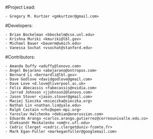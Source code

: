 #Project Lead:

    - Gregory M. Kurtzer <gmkurtzer@gmail.com>

#Developers:

    - Brian Bockelman <bbockelm@cse.unl.edu>
    - Krishna Muriki <kmuriki@lbl.gov>
    - Michael Bauer <bauerm@umich.edu>
    - Vanessa Sochat <vsochat@stanford.edu>

#Contributors:

    - Amanda Duffy <aduffy@lenovo.com>
    - Ángel Bejarano <abejarano@ontropos.com>
    - Bernard Li <bernardli@lbl.gov>
    - Dave Godlove <davidgodlove@gmail.com>
    - Dave Love <d.love@liverpool.ac.uk>
    - Felix Abecassis <fabecassis@nvidia.com>
    - Jarrod Johnson <jjohnson2@lenovo.com>
    - Jason Stover <jason.stover@gmail.com>
    - Maciej Sieczka <msieczka@sieczka.org>
    - Nathan Lin <nathan.lin@yale.edu>
    - Ralph Castain <rhc@open-mpi.org>
    - Yaroslav Halchenko <debian@onerussian.com>
    - Eduardo Arango <carlos.arango.gutierrez@correounivalle.edu.co>
    - Oleksandr Moskalenko <om@rc.ufl.edu>
    - Cedric Clerget <cedric.clerget@univ-fcomte.fr>
    - Mark Egan-Fuller <markeganfuller@googlemail.com>
